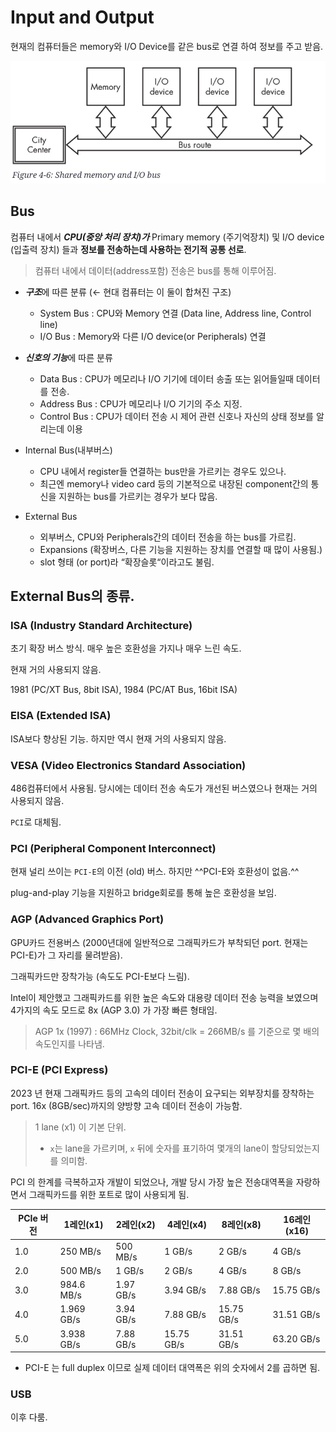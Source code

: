 # Input and Output

현재의 컴퓨터들은 memory와 I/O Device를 같은 bus로 연결 하여 정보를 주고 받음.

![](./img/shared_memory_io_bus.jpeg)

## Bus

컴퓨터 내에서  ***CPU(중앙 처리 장치)가*** Primary memory (주기억장치) 및 I/O device (입출력 장치) 들과 **정보를 전송하는데 사용하는 전기적 공통 선로**.

> 컴퓨터 내에서 데이터(address포함) 전송은 bus를 통해 이루어짐.
> 

- ***구조***에 따른 분류 (← 현대 컴퓨터는 이 둘이 합쳐진 구조)
    - System Bus : CPU와 Memory 연결 (Data line, Address line, Control line)
    - I/O Bus : Memory와 다른 I/O device(or Peripherals) 연결
- ***신호의 기능***에 따른 분류
    - Data Bus : CPU가 메모리나 I/O 기기에 데이터 송출 또는 읽어들일때 데이터를 전송.
    - Address Bus : CPU가 메모리나 I/O 기기의 주소 지정.
    - Control Bus : CPU가 데이터 전송 시 제어 관련 신호나 자신의 상태 정보를 알리는데 이용

- Internal Bus(내부버스)
    - CPU 내에서 register들 연결하는 bus만을 가르키는 경우도 있으나.
    - 최근엔 memory나 video card 등의 기본적으로 내장된 component간의 통신을 지원하는 bus를 가르키는 경우가 보다 많음.
- External Bus 
    - 외부버스, CPU와 Peripherals간의 데이터 전송을 하는 bus를 가르킴.
    - Expansions (확장버스, 다른 기능을 지원하는 장치를 연결할 때 많이 사용됨.)
    - slot 형태 (or port)라 “확장슬롯“이라고도 불림.


## External Bus의 종류.

### ISA (Industry Standard Architecture)

초기 확장 버스 방식. 매우 높은 호환성을 가지나 매우 느린 속도.

현재 거의 사용되지 않음.

1981 (PC/XT Bus, 8bit ISA), 1984 (PC/AT Bus, 16bit ISA)

### EISA (Extended ISA)

ISA보다 향상된 기능. 하지만 역시 현재 거의 사용되지 않음.

### VESA (Video Electronics Standard Association)

486컴퓨터에서 사용됨. 당시에는 데이터 전송 속도가 개선된 버스였으나 현재는 거의 사용되지 않음. 

`PCI`로 대체됨.

### PCI (Peripheral Component Interconnect)

현재 널리 쓰이는 `PCI-E`의 이전 (old) 버스. 하지만 ^^PCI-E와 호환성이 없음.^^

plug-and-play 기능을 지원하고 bridge회로를 통해 높은 호환성을 보임.

### AGP (Advanced Graphics Port)

GPU카드 전용버스 (2000년대에 일반적으로 그래픽카드가 부착되던 port. 현재는 PCI-E)가 그 자리를 물려받음).

그래픽카드만 장착가능 (속도도 PCI-E보다 느림).

Intel이 제안했고 그래픽카드를 위한 높은 속도와 대용량 데이터 전송 능력을 보였으며 4가지의 속도 모드로  8x (AGP 3.0) 가 가장 빠른 형태임. 

> AGP 1x (1997) : 66MHz Clock, 32bit/clk = 266MB/s 
를 기준으로 몇 배의 속도인지를 나타냄.
> 

### PCI-E (PCI Express)

2023 년 현재 그래픽카드 등의 고속의 데이터 전송이 요구되는 외부장치를 장착하는 port. 16x (8GB/sec)까지의 양방향 고속 데이터 전송이 가능함. 

> 1 lane (x1) 이 기본 단위.
> * `x`는 lane을 가르키며, `x` 뒤에 숫자를 표기하여 몇개의 lane이 할당되었는지를 의미함.

PCI 의 한계를 극복하고자 개발이 되었으나, 개발 당시 가장 높은 전송대역폭을 자랑하면서 그래픽카드를 위한 포트로 많이 사용되게 됨.

| PCIe 버전 | 1레인(x1) | 2레인(x2) | 4레인(x4) | 8레인(x8) | 16레인(x16) |
| --- | --- | --- | --- | --- | --- |
| 1.0 | 250 MB/s | 500 MB/s | 1 GB/s | 2 GB/s | 4 GB/s |
| 2.0 | 500 MB/s | 1 GB/s | 2 GB/s | 4 GB/s | 8 GB/s |
| 3.0 | 984.6 MB/s | 1.97 GB/s | 3.94 GB/s | 7.88 GB/s | 15.75 GB/s |
| 4.0 | 1.969 GB/s | 3.94 GB/s | 7.88 GB/s | 15.75 GB/s | 31.51 GB/s |
| 5.0 | 3.938 GB/s | 7.88 GB/s | 15.75 GB/s | 31.51 GB/s | 63.20 GB/s |

* PCI-E 는 full duplex 이므로 실제 데이터 대역폭은 위의 숫자에서 2를 곱하면 됨.

### USB

이후 다룸.